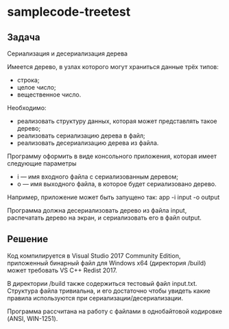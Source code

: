# samplecode-treetest

## Задача

Cериализация и десериализация дерева

Имеется дерево, в узлах которого могут храниться данные трёх типов:
* строка;
* целое число;
* вещественное число.

Необходимо:
* реализовать структуру данных, которая может представлять такое дерево;
* реализовать сериализацию дерева в файл;
* реализовать десериализацию дерева из файла.

Программу оформить в виде консольного приложения, которая имеет следующие параметры
* i — имя входного файла с сериализованным деревом;
* o — имя выходного файла, в которое будет сериализовано дерево.

Например, приложение может быть запущено так:
app -i input -o output

Программа должна десериализовать дерево из файла input, распечатать дерево на экран, и сериализовать его в файл output.

## Решение

Код компилируется в Visual Studio 2017 Community Edition, приложенный бинарный файл для Windows х64 (директория /build) может требовать VS C++ Redist 2017.

В директории /build также содержиться тестовый файл input.txt. Структура файла тривиальна, и его достаточно чтобы увидеть какие правила используются при сериализации/десериализации.

Программа рассчитана на работу с файлами в однобайтовой кодировке (ANSI, WIN-1251).
